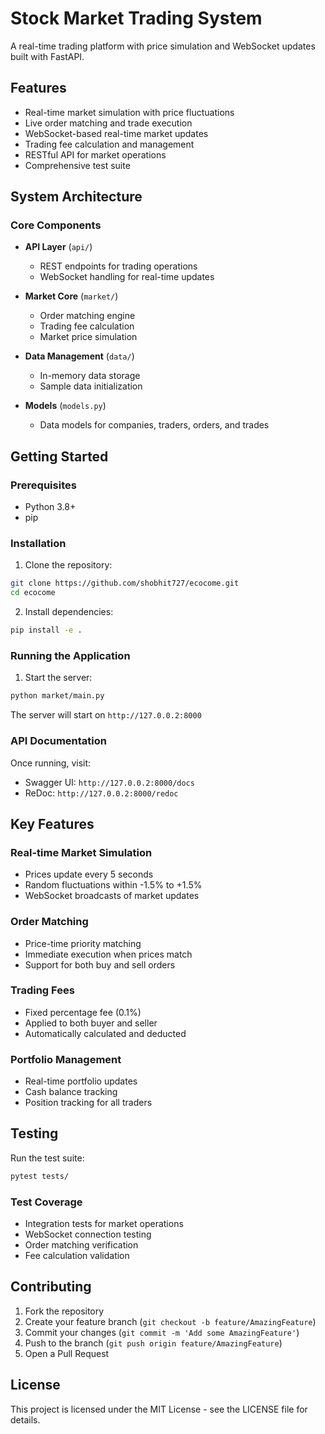 # Stock Market Trading System

A real-time trading platform with price simulation and WebSocket updates built with FastAPI.

## Features

- Real-time market simulation with price fluctuations
- Live order matching and trade execution
- WebSocket-based real-time market updates
- Trading fee calculation and management
- RESTful API for market operations
- Comprehensive test suite

## System Architecture

### Core Components

- **API Layer** (`api/`)
  - REST endpoints for trading operations
  - WebSocket handling for real-time updates
  
- **Market Core** (`market/`)
  - Order matching engine
  - Trading fee calculation
  - Market price simulation
  
- **Data Management** (`data/`)
  - In-memory data storage
  - Sample data initialization
  
- **Models** (`models.py`)
  - Data models for companies, traders, orders, and trades

## Getting Started

### Prerequisites

- Python 3.8+
- pip

### Installation

1. Clone the repository:
```bash
git clone https://github.com/shobhit727/ecocome.git
cd ecocome
```

2. Install dependencies:
```bash
pip install -e .
```

### Running the Application

1. Start the server:
```bash
python market/main.py
```

The server will start on `http://127.0.0.2:8000`

### API Documentation

Once running, visit:
- Swagger UI: `http://127.0.0.2:8000/docs`
- ReDoc: `http://127.0.0.2:8000/redoc`

## Key Features

### Real-time Market Simulation

- Prices update every 5 seconds
- Random fluctuations within -1.5% to +1.5%
- WebSocket broadcasts of market updates

### Order Matching

- Price-time priority matching
- Immediate execution when prices match
- Support for both buy and sell orders

### Trading Fees

- Fixed percentage fee (0.1%)
- Applied to both buyer and seller
- Automatically calculated and deducted

### Portfolio Management

- Real-time portfolio updates
- Cash balance tracking
- Position tracking for all traders

## Testing

Run the test suite:
```bash
pytest tests/
```

### Test Coverage

- Integration tests for market operations
- WebSocket connection testing
- Order matching verification
- Fee calculation validation

## Contributing

1. Fork the repository
2. Create your feature branch (`git checkout -b feature/AmazingFeature`)
3. Commit your changes (`git commit -m 'Add some AmazingFeature'`)
4. Push to the branch (`git push origin feature/AmazingFeature`)
5. Open a Pull Request

## License

This project is licensed under the MIT License - see the LICENSE file for details.
